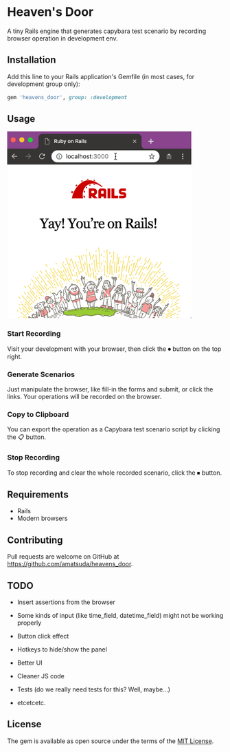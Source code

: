 # Heaven's Door

A tiny Rails engine that generates capybara test scenario by recording browser operation in development env.


## Installation

Add this line to your Rails application's Gemfile (in most cases, for development group only):

```ruby
gem 'heavens_door', group: :development
```


## Usage

![Usage](heavens_door.gif)


### Start Recording
Visit your development with your browser, then click the ⏺ button on the top right.


### Generate Scenarios
Just manipulate the browser, like fill-in the forms and submit, or click the links.
Your operations will be recorded on the browser.

### Copy to Clipboard
You can export the operation as a Capybara test scenario script by clicking the 📋 button.

### Stop Recording
To stop recording and clear the whole recorded scenario, click the ⏹ button.


## Requirements
- Rails
- Modern browsers


## Contributing

Pull requests are welcome on GitHub at https://github.com/amatsuda/heavens_door.


## TODO

- Insert assertions from the browser

- Some kinds of input (like time\_field, datetime\_field) might not be working properly

- Button click effect

- Hotkeys to hide/show the panel

- Better UI

- Cleaner JS code

- Tests (do we really need tests for this? Well, maybe...)

- etcetcetc.


## License

The gem is available as open source under the terms of the [MIT License](https://opensource.org/licenses/MIT).

